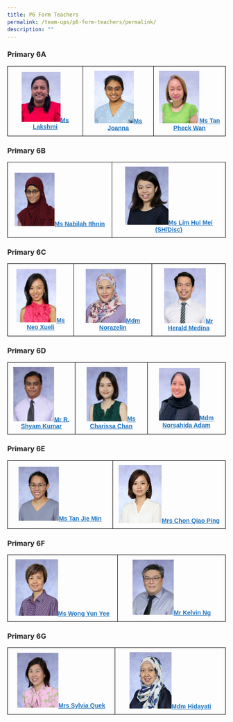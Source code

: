 ```yaml
---
title: P6 Form Teachers
permalink: /team-ups/p6-form-teachers/permalink/
description: ""
---
```

### **Primary 6A**

<style type="text/css">
.tg  {border-collapse:collapse;border-spacing:0;}
.tg td{border-color:black;border-style:solid;border-width:1px;font-family:Arial, sans-serif;font-size:14px;
  overflow:hidden;padding:10px 5px;word-break:normal;}
.tg th{border-color:black;border-style:solid;border-width:1px;font-family:Arial, sans-serif;font-size:14px;
  font-weight:normal;overflow:hidden;padding:10px 5px;word-break:normal;}
.tg .tg-f4yw{background-color:#FFF;text-align:center;vertical-align:middle}
.tg .tg-vgmr{background-color:#;text-align:center;vertical-align:middle}
</style>
<table class="tg">
<thead>
  <tr>
    <td colspan="2" class="tg-vgmr"><img style="width:55%" src="/images/Our%20Team%20UPS/P6%20Form%20Teachers/Lakshmi.png"><span style="font-weight:bold"><a rel="noopener noreferrer" target="_blank" href="mailto:lakshmi_arivananthan@schools.gov.sg"><span style="text-decoration:underline;color:#1E73BE;background-color:transparent">Ms Lakshmi</span></a></span></td>
		 <td colspan="2" class="tg-vgmr"><img style="width:60%" src="/images/Our%20Team%20UPS/P6%20Form%20Teachers/ms%20joanna.jpg"><span style="font-weight:bold"><a rel="noopener noreferrer" target="_blank" href="mailto:jeba_kumar_selvin@schools.gov.sg"><span style="text-decoration:underline;color:#1E73BE;background-color:transparent">Ms Joanna</span></a></span></td>
    <td class="tg-vgmr"><img style="width:60%" src="/images/Our%20Team%20UPS/Chinese%20Language%20Teachers/Ms%20Tan%20Pheck%20Wan.png"><span style="font-weight:bold"><a rel="noopener noreferrer" target="_blank" href="mailto:tan_pheck_wan@schools.gov.sg"><span style="text-decoration:underline;color:#1E73BE;background-color:transparent">Ms Tan Pheck Wan</span></a></span><br></td>
		</tr>
</thead>
</table>

### **Primary 6B**

<style type="text/css">
.tg  {border-collapse:collapse;border-spacing:0;}
.tg td{border-color:black;border-style:solid;border-width:1px;font-family:Arial, sans-serif;font-size:14px;
  overflow:hidden;padding:10px 5px;word-break:normal;}
.tg th{border-color:black;border-style:solid;border-width:1px;font-family:Arial, sans-serif;font-size:14px;
  font-weight:normal;overflow:hidden;padding:10px 5px;word-break:normal;}
.tg .tg-f4yw{background-color:#FFF;text-align:center;vertical-align:middle}
.tg .tg-vgmr{background-color:#;text-align:center;vertical-align:middle}
</style>
<table class="tg">
<thead>
  <tr>
    <td colspan="2" class="tg-vgmr"><img style="width:40%" src="/images/Our%20Team%20UPS/P6%20Form%20Teachers/ms%20nabilah%20binte%20ithnin.jpg"><span style="font-weight:bold"><a rel="noopener noreferrer" target="_blank" href="mailto:nabilah_ithnin@schools.gov.sg"><span style="text-decoration:underline;color:#1E73BE;background-color:transparent">Ms Nabilah Ithnin</span></a></span></td>
		 <td colspan="2" class="tg-vgmr"><img style="width:40%" src="/images/Our%20Team%20UPS/SL%20&%20Middle%20Management/Middle%20Management/ms%20lim%20hui%20mei.jpg"><span style="font-weight:bold"><a rel="noopener noreferrer" target="_blank" href="mailto:lim_hui_mei@schools.gov.sg"><span style="text-decoration:underline;color:#1E73BE;background-color:transparent">Ms Lim Hui Mei (SH/Disc)</span></a></span></td>
	</tr>
</thead>
</table>

### **Primary 6C**

<style type="text/css">
.tg  {border-collapse:collapse;border-spacing:0;}
.tg td{border-color:black;border-style:solid;border-width:1px;font-family:Arial, sans-serif;font-size:14px;
  overflow:hidden;padding:10px 5px;word-break:normal;}
.tg th{border-color:black;border-style:solid;border-width:1px;font-family:Arial, sans-serif;font-size:14px;
  font-weight:normal;overflow:hidden;padding:10px 5px;word-break:normal;}
.tg .tg-f4yw{background-color:#FFF;text-align:center;vertical-align:middle}
.tg .tg-vgmr{background-color:#;text-align:center;vertical-align:middle}
</style>
<table class="tg">
<thead>
  <tr>
    <td colspan="2" class="tg-vgmr"><img style="width:65%" src="/images/Our%20Team%20UPS/P6%20Form%20Teachers/ms%20neo%20xueli.jpg"><span style="font-weight:bold"><a rel="noopener noreferrer" target="_blank" href="mailto:neo_xueli@schools.gov.sg"><span style="text-decoration:underline;color:#1E73BE;background-color:transparent">Ms Neo Xueli</span></a></span></td>
		 <td colspan="2" class="tg-vgmr"><img style="width:55%" src="/images/Our%20Team%20UPS/P6%20Form%20Teachers/mdm%20norazelin%20binte%20misnari.jpg"><span style="font-weight:bold"><a rel="noopener noreferrer" target="_blank" href="mailto:norazelin_misnari@schools.gov.sg"><span style="text-decoration:underline;color:#1E73BE;background-color:transparent">Mdm Norazelin</span></a></span></td>
		<td colspan="2" class="tg-vgmr"><img style="width:60%" src="/images/Our%20Team%20UPS/Music%20Teachers/mr%20herald%20arguil%20medina.jpg"><span style="font-weight:bold"><a rel="noopener noreferrer" target="_blank" href="mailto:herald_arguil_medina@schools.gov.sg"><span style="text-decoration:underline;color:#1E73BE;background-color:transparent">Mr Herald Medina</span></a></span></td>
	</tr>
</thead>
</table>

### **Primary 6D**

<style type="text/css">
.tg  {border-collapse:collapse;border-spacing:0;}
.tg td{border-color:black;border-style:solid;border-width:1px;font-family:Arial, sans-serif;font-size:14px;
  overflow:hidden;padding:10px 5px;word-break:normal;}
.tg th{border-color:black;border-style:solid;border-width:1px;font-family:Arial, sans-serif;font-size:14px;
  font-weight:normal;overflow:hidden;padding:10px 5px;word-break:normal;}
.tg .tg-f4yw{background-color:#FFF;text-align:center;vertical-align:middle}
.tg .tg-vgmr{background-color:#;text-align:center;vertical-align:middle}
</style>
<table class="tg">
<thead>
  <tr>
    <td colspan="2" class="tg-vgmr"><img style="width:65%" src="/images/Our%20Team%20UPS/P6%20Form%20Teachers/mr%20r%20shyam%20kumar.jpg"><span style="font-weight:bold"><a rel="noopener noreferrer" target="_blank" href="mailto:r_shyam_kumar@schools.gov.sg"><span style="text-decoration:underline;color:#1E73BE;background-color:transparent">Mr R. Shyam Kumar</span></a></span></td>
		 <td colspan="2" class="tg-vgmr"><img style="width:60%" src="/images/Our%20Team%20UPS/P6%20Form%20Teachers/ms%20chan%20kar%20yee%20charissa.jpg"><span style="font-weight:bold"><a rel="noopener noreferrer" target="_blank" href="mailto:chan_kar_yee_charissa@schools.gov.sg"><span style="text-decoration:underline;color:#1E73BE;background-color:transparent">Ms Charissa Chan</span></a></span></td>
    <td class="tg-vgmr"><img style="width:55%" src="/images/Our%20Team%20UPS/Art%20Teachers/Norsahida.png"><span style="font-weight:bold"><a rel="noopener noreferrer" target="_blank" href="mailto:Norsahida_Adam@schools.gov.sg"><span style="text-decoration:underline;color:#1E73BE;background-color:transparent">Mdm Norsahida Adam</span></a></span><br></td>
	</tr>
</thead>
</table>

### **Primary 6E**

<style type="text/css">
.tg  {border-collapse:collapse;border-spacing:0;}
.tg td{border-color:black;border-style:solid;border-width:1px;font-family:Arial, sans-serif;font-size:14px;
  overflow:hidden;padding:10px 5px;word-break:normal;}
.tg th{border-color:black;border-style:solid;border-width:1px;font-family:Arial, sans-serif;font-size:14px;
  font-weight:normal;overflow:hidden;padding:10px 5px;word-break:normal;}
.tg .tg-f4yw{background-color:#FFF;text-align:center;vertical-align:middle}
.tg .tg-vgmr{background-color:#;text-align:center;vertical-align:middle}
</style>
<table class="tg">
<thead>
  <tr>
    <td colspan="2" class="tg-vgmr"><img style="width:40%" src="/images/Our%20Team%20UPS/P6%20Form%20Teachers/ms%20tan%20jie%20min.jpg"><span style="font-weight:bold"><a rel="noopener noreferrer" target="_blank" href="mailto:tan_jie_min@schools.gov.sg"><span style="text-decoration:underline;color:#1E73BE;background-color:transparent">Ms Tan Jie Min</span></a></span></td>
		 <td colspan="2" class="tg-vgmr"><img style="width:40%" src="/images/Our%20Team%20UPS/Chinese%20Language%20Teachers/mrs%20chon%20qiao%20ping.jpg"><span style="font-weight:bold"><a rel="noopener noreferrer" target="_blank" href="mailto:chong_qiao_ping@schools.gov.sg"><span style="text-decoration:underline;color:#1E73BE;background-color:transparent">Mrs Chon Qiao Ping</span></a></span></td>
	</tr>
</thead>
</table>

### **Primary 6F**

<style type="text/css">
.tg  {border-collapse:collapse;border-spacing:0;}
.tg td{border-color:black;border-style:solid;border-width:1px;font-family:Arial, sans-serif;font-size:14px;
  overflow:hidden;padding:10px 5px;word-break:normal;}
.tg th{border-color:black;border-style:solid;border-width:1px;font-family:Arial, sans-serif;font-size:14px;
  font-weight:normal;overflow:hidden;padding:10px 5px;word-break:normal;}
.tg .tg-f4yw{background-color:#FFF;text-align:center;vertical-align:middle}
.tg .tg-vgmr{background-color:#;text-align:center;vertical-align:middle}
</style>
<table class="tg">
<thead>
  <tr>
    <td colspan="2" class="tg-vgmr"><img style="width:40%" src="/images/Our%20Team%20UPS/P6%20Form%20Teachers/ms%20wong%20yun%20yee.jpg"><span style="font-weight:bold"><a rel="noopener noreferrer" target="_blank" href="mailto:wong_yun_yee@schools.gov.sg"><span style="text-decoration:underline;color:#1E73BE;background-color:transparent">Ms Wong Yun Yee</span></a></span></td>
		 <td colspan="2" class="tg-vgmr"><img style="width:40%" src="/images/Our%20Team%20UPS/SL%20&%20Middle%20Management/Middle%20Management/mr%20kelvin%20ng%20chin%20khiang.jpg"><span style="font-weight:bold"><a rel="noopener noreferrer" target="_blank" href="mailto:kelvin_ng_chin_khiang@schools.gov.sg"><span style="text-decoration:underline;color:#1E73BE;background-color:transparent">Mr Kelvin Ng</span></a></span></td>
	</tr>
</thead>
</table>

### **Primary 6G**

<style type="text/css">
.tg  {border-collapse:collapse;border-spacing:0;}
.tg td{border-color:black;border-style:solid;border-width:1px;font-family:Arial, sans-serif;font-size:14px;
  overflow:hidden;padding:10px 5px;word-break:normal;}
.tg th{border-color:black;border-style:solid;border-width:1px;font-family:Arial, sans-serif;font-size:14px;
  font-weight:normal;overflow:hidden;padding:10px 5px;word-break:normal;}
.tg .tg-f4yw{background-color:#FFF;text-align:center;vertical-align:middle}
.tg .tg-vgmr{background-color:#;text-align:center;vertical-align:middle}
</style>
<table class="tg">
<thead>
  <tr>
    <td colspan="2" class="tg-vgmr"><img style="width:40%" src="/images/Our%20Team%20UPS/P6%20Form%20Teachers/mrs%20sylvia%20quek.jpg"><span style="font-weight:bold"><a rel="noopener noreferrer" target="_blank" href="mailto:ong_mui_yen_sylvia@schools.gov.sg"><span style="text-decoration:underline;color:#1E73BE;background-color:transparent">Mrs Sylvia Quek</span></a></span></td>
		 <td colspan="2" class="tg-vgmr"><img style="width:40%" src="/images/Our%20Team%20UPS/Malay%20Language%20Teachers/mdm%20nur%20hidayati%20bte%20mohd%20ali.jpg"><span style="font-weight:bold"><a rel="noopener noreferrer" target="_blank" href="mailto:nur_hidayati_mohd_ali@schools.gov.sg"><span style="text-decoration:underline;color:#1E73BE;background-color:transparent">Mdm Hidayati</span></a></span></td>
	</tr>
</thead>
</table>